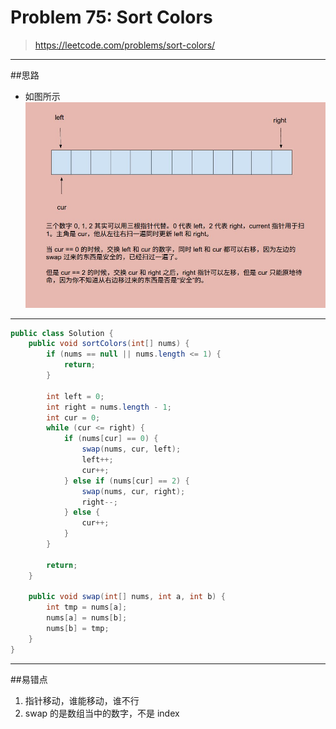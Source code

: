 # Problem 75: Sort Colors


> https://leetcode.com/problems/sort-colors/

-------
##思路
* 如图所示 ![](sortColor.jpg)

-------
```java
public class Solution {
    public void sortColors(int[] nums) {
        if (nums == null || nums.length <= 1) {
            return;
        }
        
        int left = 0;
        int right = nums.length - 1;
        int cur = 0;
        while (cur <= right) {
            if (nums[cur] == 0) {
                swap(nums, cur, left);
                left++;
                cur++;
            } else if (nums[cur] == 2) {
                swap(nums, cur, right);
                right--;
            } else {
                cur++;
            }
        }
        
        return;
    }
    
    public void swap(int[] nums, int a, int b) {
        int tmp = nums[a];
        nums[a] = nums[b];
        nums[b] = tmp;
    }
}
```
-----
##易错点

1. 指针移动，谁能移动，谁不行
2. swap 的是数组当中的数字，不是 index



















